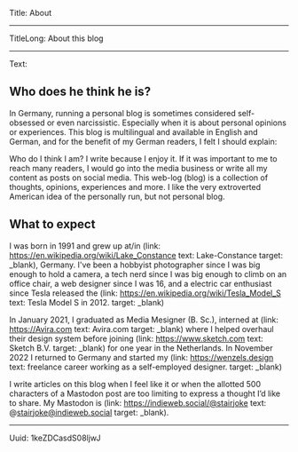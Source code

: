 Title: About

----

TitleLong: About this blog

----

Text:

## Who does he think he is?
In Germany, running a personal blog is sometimes considered self-obsessed or even narcissistic. Especially when it is about personal opinions or experiences. This blog is multilingual and available in English and German, and for the benefit of my German readers, I felt I should explain:

Who do I think I am? I write because I enjoy it. If it was important to me to reach many readers, I would go into the media business or write all my content as posts on social media. This web-log (blog) is a collection of thoughts, opinions, experiences and more. I like the very extroverted American idea of the personally run, but not personal blog.

## What to expect
I was born in 1991 and grew up at/in (link: https://en.wikipedia.org/wiki/Lake_Constance text: Lake-Constance target: _blank), Germany. I've been a hobbyist photographer since I was big enough to hold a camera, a tech nerd since I was big enough to climb on an office chair, a web designer since I was 16, and a electric car enthusiast since Tesla released the (link: https://en.wikipedia.org/wiki/Tesla_Model_S text: Tesla Model S in 2012. target: _blank)

In January 2021, I graduated as Media Mesigner (B. Sc.), interned at (link: https://Avira.com text: Avira.com target: _blank) where I helped overhaul their design system before joining (link: https://www.sketch.com text: Sketch B.V. target: _blank) for one year in the Netherlands. In November 2022 I returned to Germany and started my (link: https://wenzels.design text: freelance career working as a self-employed designer. target: _blank)

I write articles on this blog when I feel like it or when the allotted 500 characters of a Mastodon post are too limiting to express a thought I’d like to share. My Mastodon is (link: https://indieweb.social/@stairjoke text: @stairjoke@indieweb.social target: _blank).

----

Uuid: 1keZDCasdS08ljwJ